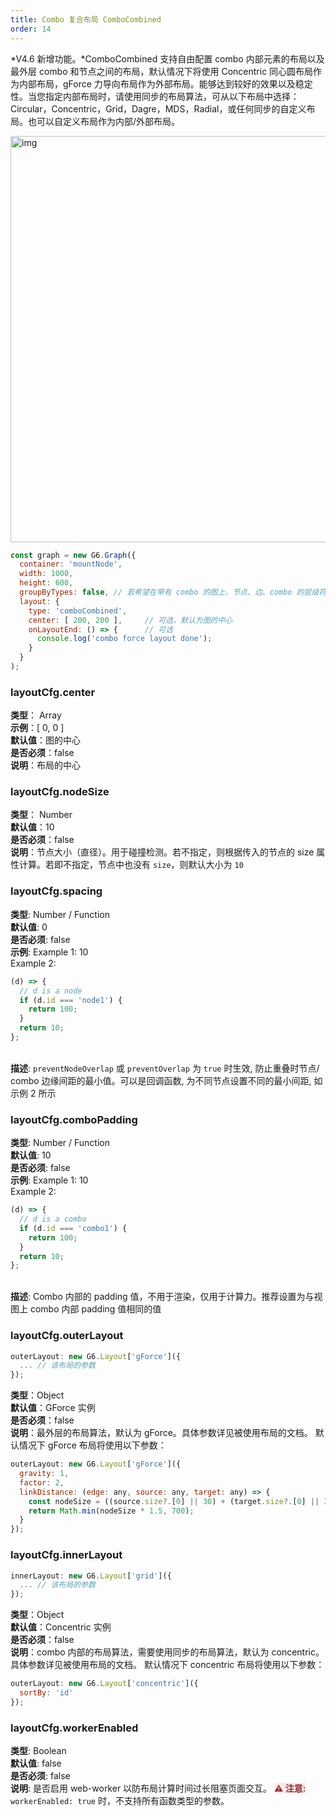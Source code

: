 ```yaml
---
title: Combo 复合布局 ComboCombined
order: 14
---
```


*V4.6 新增功能。*ComboCombined 支持自由配置 combo 内部元素的布局以及最外层 combo 和节点之间的布局，默认情况下将使用 Concentric 同心圆布局作为内部布局，gForce 力导向布局作为外部布局。能够达到较好的效果以及稳定性。当您指定内部布局时，请使用同步的布局算法，可从以下布局中选择：Circular，Concentric，Grid，Dagre，MDS，Radial，或任何同步的自定义布局。也可以自定义布局作为内部/外部布局。

<img src='https://gw.alipayobjects.com/mdn/rms_f8c6a0/afts/img/A*ZlvWS7xOkjMAAAAAAAAAAAAAARQnAQ' width=650 alt='img'/>

```javascript
const graph = new G6.Graph({
  container: 'mountNode',
  width: 1000,
  height: 600,
  groupByTypes: false, // 若希望在带有 combo 的图上，节点、边、combo 的层级符合常规逻辑，需要将 groupByTypes 设置为 false
  layout: {
    type: 'comboCombined',
    center: [ 200, 200 ],     // 可选，默认为图的中心
    onLayoutEnd: () => {      // 可选
      console.log('combo force layout done');
    }
  }
);
```

### layoutCfg.center

**类型**： Array<br />**示例**：[ 0, 0 ]<br />**默认值**：图的中心<br />**是否必须**：false<br />**说明**：布局的中心

### layoutCfg.nodeSize

**类型**： Number<br />**默认值**：10<br />**是否必须**：false<br />**说明**：节点大小（直径）。用于碰撞检测。若不指定，则根据传入的节点的 size 属性计算。若即不指定，节点中也没有 `size`，则默认大小为 `10`

### layoutCfg.spacing

**类型**: Number / Function<br />**默认值**: 0<br />**是否必须**: false <br />**示例**: Example 1: 10 <br />Example 2:

```javascript
(d) => {
  // d is a node
  if (d.id === 'node1') {
    return 100;
  }
  return 10;
};
```

<br />**描述**: `preventNodeOverlap` 或 `preventOverlap` 为 `true` 时生效, 防止重叠时节点/ combo 边缘间距的最小值。可以是回调函数, 为不同节点设置不同的最小间距, 如示例 2 所示

### layoutCfg.comboPadding

**类型**: Number / Function<br />**默认值**: 10<br />**是否必须**: false <br />**示例**: Example 1: 10 <br />Example 2:

```javascript
(d) => {
  // d is a combo
  if (d.id === 'combo1') {
    return 100;
  }
  return 10;
};
```

<br />**描述**: Combo 内部的 padding 值，不用于渲染，仅用于计算力。推荐设置为与视图上 combo 内部 padding 值相同的值

### layoutCfg.outerLayout

```javascript
outerLayout: new G6.Layout['gForce']({
  ... // 该布局的参数
});
```

**类型**：Object<br />**默认值**：GForce 实例<br />**是否必须**：false<br />**说明**：最外层的布局算法，默认为 gForce。具体参数详见被使用布局的文档。
默认情况下 gForce 布局将使用以下参数：

```javascript
outerLayout: new G6.Layout['gForce']({
  gravity: 1,
  factor: 2,
  linkDistance: (edge: any, source: any, target: any) => {
    const nodeSize = ((source.size?.[0] || 30) + (target.size?.[0] || 30)) / 2;
    return Math.min(nodeSize * 1.5, 700);
  }
});
```

### layoutCfg.innerLayout

```javascript
innerLayout: new G6.Layout['grid']({
  ... // 该布局的参数
});
```

**类型**：Object<br />**默认值**：Concentric 实例<br />**是否必须**：false<br />**说明**：combo 内部的布局算法，需要使用同步的布局算法，默认为 concentric。具体参数详见被使用布局的文档。
默认情况下 concentric 布局将使用以下参数：

```javascript
outerLayout: new G6.Layout['concentric']({
  sortBy: 'id'
});
```

### layoutCfg.workerEnabled

**类型**: Boolean<br />**默认值**: false<br />**是否必须**: false<br />**说明**: 是否启用 web-worker 以防布局计算时间过长阻塞页面交互。
<span style="background-color: rgb(251, 233, 231); color: rgb(139, 53, 56)"><strong>⚠️ 注意:</strong></span> `workerEnabled: true` 时，不支持所有函数类型的参数。

